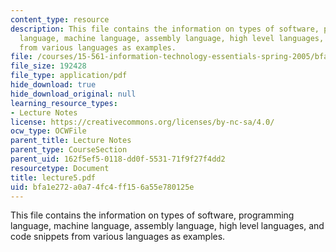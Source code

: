 ```yaml
---
content_type: resource
description: This file contains the information on types of software, programming
  language, machine language, assembly language, high level languages, and code snippets
  from various languages as examples.
file: /courses/15-561-information-technology-essentials-spring-2005/bfa1e272a0a74fc4ff156a55e780125e_lecture5.pdf
file_size: 192428
file_type: application/pdf
hide_download: true
hide_download_original: null
learning_resource_types:
- Lecture Notes
license: https://creativecommons.org/licenses/by-nc-sa/4.0/
ocw_type: OCWFile
parent_title: Lecture Notes
parent_type: CourseSection
parent_uid: 162f5ef5-0118-dd0f-5531-71f9f27f4dd2
resourcetype: Document
title: lecture5.pdf
uid: bfa1e272-a0a7-4fc4-ff15-6a55e780125e
---
```

This file contains the information on types of software, programming language, machine language, assembly language, high level languages, and code snippets from various languages as examples.